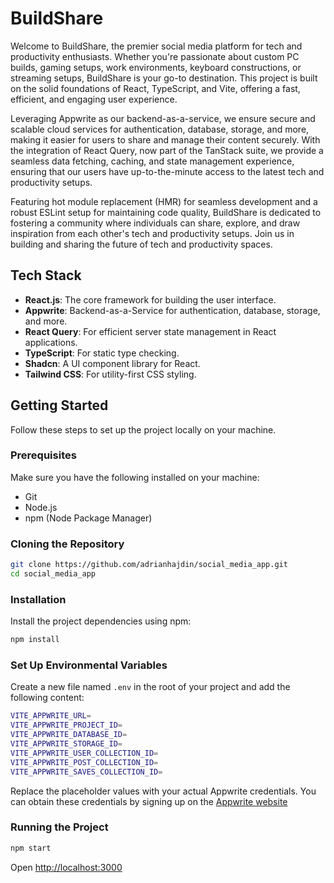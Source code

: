 # BuildShare

Welcome to BuildShare, the premier social media platform for tech and productivity enthusiasts. Whether you're passionate about custom PC builds, gaming setups, work environments, keyboard constructions, or streaming setups, BuildShare is your go-to destination. This project is built on the solid foundations of React, TypeScript, and Vite, offering a fast, efficient, and engaging user experience.

Leveraging Appwrite as our backend-as-a-service, we ensure secure and scalable cloud services for authentication, database, storage, and more, making it easier for users to share and manage their content securely. With the integration of React Query, now part of the TanStack suite, we provide a seamless data fetching, caching, and state management experience, ensuring that our users have up-to-the-minute access to the latest tech and productivity setups.

Featuring hot module replacement (HMR) for seamless development and a robust ESLint setup for maintaining code quality, BuildShare is dedicated to fostering a community where individuals can share, explore, and draw inspiration from each other's tech and productivity setups. Join us in building and sharing the future of tech and productivity spaces.

## Tech Stack

- **React.js**: The core framework for building the user interface.
- **Appwrite**: Backend-as-a-Service for authentication, database, storage, and more.
- **React Query**: For efficient server state management in React applications.
- **TypeScript**: For static type checking.
- **Shadcn**: A UI component library for React.
- **Tailwind CSS**: For utility-first CSS styling.

## Getting Started

Follow these steps to set up the project locally on your machine.

### Prerequisites

Make sure you have the following installed on your machine:

- Git
- Node.js
- npm (Node Package Manager)

### Cloning the Repository

```sh
git clone https://github.com/adrianhajdin/social_media_app.git
cd social_media_app
```

### Installation

Install the project dependencies using npm:

```sh
npm install
```

### Set Up Environmental Variables

Create a new file named `.env` in the root of your project and add the following content:

```sh
VITE_APPWRITE_URL=
VITE_APPWRITE_PROJECT_ID=
VITE_APPWRITE_DATABASE_ID=
VITE_APPWRITE_STORAGE_ID=
VITE_APPWRITE_USER_COLLECTION_ID=
VITE_APPWRITE_POST_COLLECTION_ID=
VITE_APPWRITE_SAVES_COLLECTION_ID=
```

Replace the placeholder values with your actual Appwrite credentials. You can obtain these credentials by signing up on the [Appwrite website](https://appwrite.io/ "Appwrite")

### Running the Project

```sh
npm start
```

Open [http://localhost:3000](http://localhost:3000)
